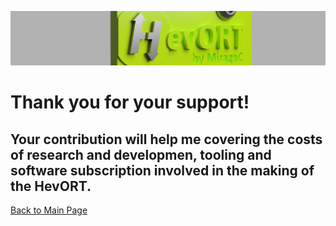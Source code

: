 ![alt text](/images/Coverflat.png)
# Thank you for your support!

## Your contribution will help me covering the costs of research and developmen, tooling and software subscription involved in the making of the HevORT.  

[Back to Main Page](/README.md)
